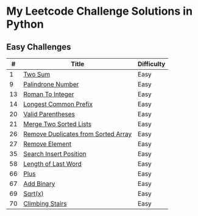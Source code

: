 # My Leetcode Challenge Solutions in Python

## Easy Challenges

| #       |               Title                                                  | Difficulty |
| ------- | ------------------------------------------------------------------   | :-------   |
| 1       |  [Two Sum](https://leetcode.com/problems/two-sum/)                                                         |  Easy      |
| 9       |  [Palindrone Number](https://leetcode.com/problems/palindrone-number/)                                               |  Easy      | 
| 13      |  [Roman To Integer]()                                                |  Easy      | 
| 14      |  [Longest Common Prefix]()                                           |  Easy      | 
| 20      |  [Valid Parentheses]()                                               |  Easy      | 
| 21      |  [Merge Two Sorted Lists]()                                          |  Easy      | 
| 26      |  [Remove Duplicates from Sorted Array]()                             |  Easy      | 
| 27      |  [Remove Element]()                                                  |  Easy      | 
| 35      |  [Search Insert Position]()                                          |  Easy      | 
| 58      |  [Length of Last Word](https://leetcode.com/problems/length-of-last-word/)                                             |  Easy      | 
| 66      |  [Plus](https://leetcode.com/problems/plus-one/)                                                                       |  Easy      | 
| 67     |  [Add Binary](https://leetcode.com/problems/add-binary/)                                                                       |  Easy      | 
| 69     |  [Sqrt(x)](https://leetcode.com/problems/sqrtx/)                                                                       |  Easy      | 
| 70   |  [Climbing Stairs](https://leetcode.com/problems/climbing-stairs/)                                                                       |  Easy      | 



